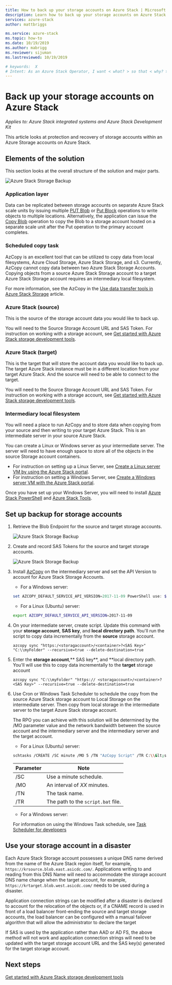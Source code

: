```yaml
---
title: How to back up your storage accounts on Azure Stack | Microsoft Docs
description: Learn how to back up your storage accounts on Azure Stack.
services: azure-stack
author: mattbriggs

ms.service: azure-stack
ms.topic: how-to
ms.date: 10/19/2019
ms.author: mabrigg
ms.reviewer: sijuman
ms.lastreviewed: 10/19/2019

# keywords:  X
# Intent: As an Azure Stack Operator, I want < what? > so that < why? >
---
```


# Back up your storage accounts on Azure Stack

*Applies to: Azure Stack integrated systems and Azure Stack Development Kit*

This article looks at protection and recovery of storage accounts within an Azure Storage accounts on Azure Stack.

## Elements of the solution

This section looks at the overall structure of the solution and major parts.

![Azure Stack Storage Backup](./media/azure-stack-network-howto-backup-storage/azure-stack-storage-backup.png)

### Application layer

Data can be replicated between storage accounts on separate Azure Stack scale units by issuing multiple [PUT Blob](https://docs.microsoft.com/rest/api/storageservices/put-blob) or [Put Block](https://docs.microsoft.com/rest/api/storageservices/put-block) operations to write objects to multiple locations. Alternatively, the application can issue the [Copy Blob](https://docs.microsoft.com/rest/api/storageservices/copy-blob) operation to copy the Blob to a storage account hosted on a separate scale unit after the Put operation to the primary account completes.

### Scheduled copy task

AzCopy is an excellent tool that can be utilized to copy data from local filesystems, Azure Cloud Storage, Azure Stack Storage, and s3. Currently, AzCopy cannot copy data between two Azure Stack Storage Accounts. Copying objects from a source Azure Stack Storage account to a target Azure Stack Storage account requires an intermediary local filesystem.

For more information, see the AzCopy in the [Use data transfer tools in Azure Stack Storage](https://docs.microsoft.com/azure-stack/user/azure-stack-storage-transfer?view=azs-1908#azcopy) article.

### Azure Stack (source)

This is the source of the storage account data you would like to back up.

You will need to the Source Storage Account URL and SAS Token. For instruction on working with a storage account, see [Get started with Azure Stack storage development tools](azure-stack-storage-dev.md).

### Azure Stack (target)

This is the target that will store the account data you would like to back up. The target Azure Stack instance must be in a different location from your target Azure Stack. And the source will need to be able to connect to the target.

You will need to the Source Storage Account URL and SAS Token. For instruction on working with a storage account, see [Get started with Azure Stack storage development tools](azure-stack-storage-dev.md).

### Intermediary local filesystem

You will need a place to run AzCopy and to store data when copying from your source and then writing to your target Azure Stack. This is an intermediate server in your source Azure Stack.

You can create a Linux or Windows server as your intermediate server. The server will need to have enough space to store all of the objects in the source Storage account containers.
- For instruction on setting up a Linux Server, see [Create a Linux server VM by using the Azure Stack portal](azure-stack-quick-linux-portal.md).  
- For instruction on setting a Windows Server, see [Create a Windows server VM with the Azure Stack portal](azure-stack-quick-windows-portal.md).  

Once you have set up your Windows Server, you will need to install [Azure Stack PowerShell](https://docs.microsoft.com/azure-stack/operator/azure-stack-powershell-install?toc=https%3A%2F%2Fdocs.microsoft.com%2FFazure-stack%2Fuser%2FTOC.json&bc=https%3A%2F%2Fdocs.microsoft.com%2Fen-us%2Fazure-stack%2Fbreadcrumb%2Ftoc.json) and [Azure Stack Tools](https://docs.microsoft.com/azure-stack/operator/azure-stack-powershell-download?toc=https%3A%2F%2Fdocs.microsoft.com%2Fen-us%2Fazure-stack%2Fuser%2FTOC.json&bc=https%3A%2F%2Fdocs.microsoft.com%2Fen-us%2Fazure-stack%2Fbreadcrumb%2Ftoc.json).

## Set up backup for storage accounts

1. Retrieve the Blob Endpoint for the source and target storage accounts.

    ![Azure Stack Storage Backup](./media/azure-stack-network-howto-backup-storage/back-up-step1.png)

2. Create and record SAS Tokens for the source and target storage accounts.

    ![Azure Stack Storage Backup](./media/azure-stack-network-howto-backup-storage/back-up-step2.png)

3. Install [AzCopy](https://github.com/Azure/azure-storage-azcopy) on the intermediary server and set the API Version to account for Azure Stack Storage Accounts.

    - For a Windows server:

    ```PowerShell  
    set AZCOPY_DEFAULT_SERVICE_API_VERSION=2017-11-09 PowerShell use: $env:AZCOPY_DEFAULT_SERVICE_API_VERSION="2017-11-09"
    ```

    - For a Linux (Ubuntu) server:

    ```bash  
    export AZCOPY_DEFAULT_SERVICE_API_VERSION=2017-11-09
    ```

4. On your intermediate server, create script. Update this command with your **storage account**, **SAS key**, and **local directory path**. You'll run the script to copy data incrementally from the **source** storage account.

    ```
    azcopy sync "https:/<storagaccount>/<container>?<SAS Key>" "C:\\myFolder" --recursive=true --delete-destination=true
    ```

5.  Enter the **storage account**,** SAS key**, and **local directory path.  You'll will use this to copy data incrementally to the **target** storage account
    
    ```
    azcopy sync "C:\\myFolder" "https:// <storagaccount>/<container>?<SAS Key>" --recursive=true --delete-destination=true
    ```

6.  Use Cron or Windows Task Scheduler to schedule the copy from the source Azure Stack storage account to Local Storage on the intermediate server. Then copy from local storage in the intermediate server to the target Azure Stack storage account.

    The RPO you can achieve with this solution will be determined by the /MO parameter value and the network bandwidth between the source account and the intermediary server and the intermediary server and the target account.

    - For a Linux (Ubuntu) server:

    ```bash  
    schtasks /CREATE /SC minute /MO 5 /TN "AzCopy Script" /TR C:\\&lt;script name>.bat
    ```

    | Parameter | Note | 
    | ---- | ---- |
    | /SC | Use a minute schedule. |
    | /MO | An interval of *XX* minutes. |
    | /TN | The task name. |
    | /TR | The path to the `script.bat` file. |


    - For a Windows server:

    For information on using the Windows Task schedule, see [Task Scheduler for developers](https://docs.microsoft.com/windows/win32/taskschd/task-scheduler-start-page)
    

## Use your storage account in a disaster

Each Azure Stack Storage account possesses a unique DNS name derived from the name of the Azure Stack region itself, for example, `https://krsource.blob.east.asicdc.com/`. Applications writing to and reading from this DNS Name will need to accommodate the storage account DNS name change when the target account, for example, `https://krtarget.blob.west.asicdc.com/` needs to be used during a disaster.

Application connection strings can be modified after a disaster is declared to account for the relocation of the objects or, if a CNAME record is used in front of a load balancer front-ending the source and target storage accounts, the load balancer can be configured with a manual failover algorithm that will allow the administrator to declare the target

If SAS is used by the application rather than AAD or AD FS, the above method will not work and application connection strings will need to be updated with the target storage account URL and the SAS key(s) generated for the target storage account.

## Next steps

[Get started with Azure Stack storage development tools](azure-stack-storage-dev.md)